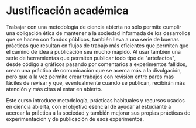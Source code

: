 # Justificación académica

Trabajar con una metodología de ciencia abierta no sólo permite cumplir una obligación ética de mantener a la sociedad informada de los desarrollos que se hacen con fondos públicos, también lleva a una serie de buenas prácticas que resultan en flujos de trabajo más eficientes que permiten que el camino de idea a publicación sea mucho mápido. Al usar también una serie de herramientas que permiten publicar todo tipo de "artefactos", desde código a gráficos pasando por comentarios a experimentos fallidos, crean una práctica de comunicación que se acerca más a la divulgación, pero que a la vez permite crear trabajos con revisión entre pares más fáciles de revisar y que, eventualmente cuando se publican, recibirán más atención y más citas al estar en abierto.

Este curso introduce metodología, prácticas habituales y recursos usados en ciencia abierta, con el objetivo esencial de ayudar al estudiante a acercar la práctica a la sociedad y también mejorar sus propias prácticas de experimentación y de publicación de esos experimentos.
